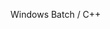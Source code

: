Windows Batch / C++

<!---
Chewingrice/Chewingrice is a ✨ special ✨ repository because its `README.md` (this file) appears on your GitHub profile.
You can click the Preview link to take a look at your changes.
--->
